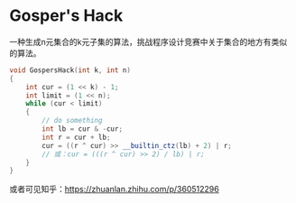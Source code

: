 # Gosper's Hack

一种生成n元集合的k元子集的算法，挑战程序设计竞赛中关于集合的地方有类似的算法。

```c++
void GospersHack(int k, int n)
{
    int cur = (1 << k) - 1;
    int limit = (1 << n);
    while (cur < limit)
    {
        // do something
        int lb = cur & -cur;
        int r = cur + lb;
        cur = ((r ^ cur) >> __builtin_ctz(lb) + 2) | r;
        // 或：cur = (((r ^ cur) >> 2) / lb) | r;
    }
}
```

或者可见知乎：https://zhuanlan.zhihu.com/p/360512296